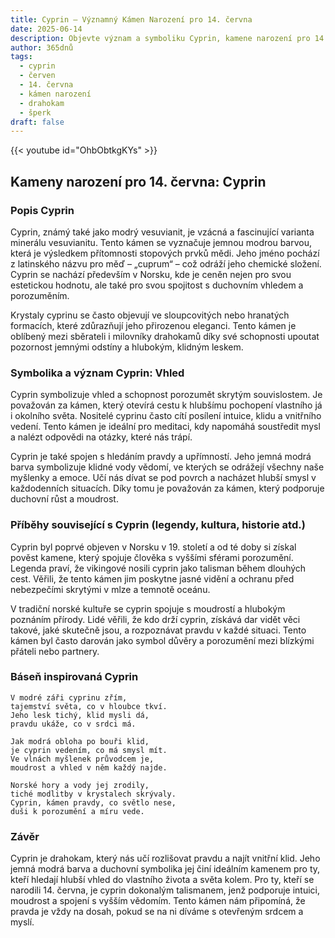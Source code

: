 ```yaml
---
title: Cyprin – Významný Kámen Narození pro 14. června
date: 2025-06-14
description: Objevte význam a symboliku Cyprin, kamene narození pro 14. června, který symbolizuje Vhled. Přečtěte si legendy a inspirující příběhy.
author: 365dnů
tags:
  - cyprin
  - červen
  - 14. června
  - kámen narození
  - drahokam
  - šperk
draft: false
---
```


{{< youtube id="OhbObtkgKYs" >}}

## Kameny narození pro 14. června: Cyprin

### Popis Cyprin

Cyprin, známý také jako modrý vesuvianit, je vzácná a fascinující varianta minerálu vesuvianitu. Tento kámen se vyznačuje jemnou modrou barvou, která je výsledkem přítomnosti stopových prvků mědi. Jeho jméno pochází z latinského názvu pro měď – „cuprum“ – což odráží jeho chemické složení. Cyprin se nachází především v Norsku, kde je ceněn nejen pro svou estetickou hodnotu, ale také pro svou spojitost s duchovním vhledem a porozuměním.

Krystaly cyprinu se často objevují ve sloupcovitých nebo hranatých formacích, které zdůrazňují jeho přirozenou eleganci. Tento kámen je oblíbený mezi sběrateli i milovníky drahokamů díky své schopnosti upoutat pozornost jemnými odstíny a hlubokým, klidným leskem.

### Symbolika a význam Cyprin: Vhled

Cyprin symbolizuje vhled a schopnost porozumět skrytým souvislostem. Je považován za kámen, který otevírá cestu k hlubšímu pochopení vlastního já i okolního světa. Nositelé cyprinu často cítí posílení intuice, klidu a vnitřního vedení. Tento kámen je ideální pro meditaci, kdy napomáhá soustředit mysl a nalézt odpovědi na otázky, které nás trápí.

Cyprin je také spojen s hledáním pravdy a upřímností. Jeho jemná modrá barva symbolizuje klidné vody vědomí, ve kterých se odrážejí všechny naše myšlenky a emoce. Učí nás dívat se pod povrch a nacházet hlubší smysl v každodenních situacích. Díky tomu je považován za kámen, který podporuje duchovní růst a moudrost.

### Příběhy související s Cyprin (legendy, kultura, historie atd.)

Cyprin byl poprvé objeven v Norsku v 19. století a od té doby si získal pověst kamene, který spojuje člověka s vyššími sférami porozumění. Legenda praví, že vikingové nosili cyprin jako talisman během dlouhých cest. Věřili, že tento kámen jim poskytne jasné vidění a ochranu před nebezpečími skrytými v mlze a temnotě oceánu.

V tradiční norské kultuře se cyprin spojuje s moudrostí a hlubokým poznáním přírody. Lidé věřili, že kdo drží cyprin, získává dar vidět věci takové, jaké skutečně jsou, a rozpoznávat pravdu v každé situaci. Tento kámen byl často darován jako symbol důvěry a porozumění mezi blízkými přáteli nebo partnery.

### Báseň inspirovaná Cyprin

```
V modré záři cyprinu zřím,  
tajemství světa, co v hloubce tkví.  
Jeho lesk tichý, klid mysli dá,  
pravdu ukáže, co v srdci má.

Jak modrá obloha po bouři klid,  
je cyprin vedením, co má smysl mít.  
Ve vlnách myšlenek průvodcem je,  
moudrost a vhled v něm každý najde.

Norské hory a vody jej zrodily,  
tiché modlitby v krystalech skrývaly.  
Cyprin, kámen pravdy, co světlo nese,  
duši k porozumění a míru vede.
```

### Závěr

Cyprin je drahokam, který nás učí rozlišovat pravdu a najít vnitřní klid. Jeho jemná modrá barva a duchovní symbolika jej činí ideálním kamenem pro ty, kteří hledají hlubší vhled do vlastního života a světa kolem. Pro ty, kteří se narodili 14. června, je cyprin dokonalým talismanem, jenž podporuje intuici, moudrost a spojení s vyšším vědomím. Tento kámen nám připomíná, že pravda je vždy na dosah, pokud se na ni díváme s otevřeným srdcem a myslí.